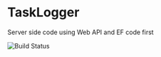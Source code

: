 # TaskLogger
Server side code using Web API and EF code first

<img src="https://travis-ci.org/MilenPavlov/TaskLogger.svg?branch=master" alt="Build Status" />
